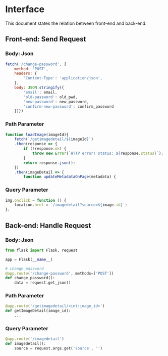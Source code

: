 # Interface

This document states the relation between front-end and back-end.

## Front-end: Send Request

### Body: Json 

```js
fetch('/change-password', {
    method: 'POST',
    headers: {
        'Content-Type': 'application/json',
    },
    body: JSON.stringify({
        'email': email,
        'old-password': old_pwd,
        'new-password': new_password,
        'confirm-new-password': confirm_password
    })})
```

### Path Parameter 

```js
function loadImage(imageId){
    fetch(`/getimagedetail/${imageId}`)
    .then(response => {
        if (!response.ok) {
            throw new Error(`HTTP error! status: ${response.status}`);
        }
        return response.json();
    })
    .then(imageDetail => {
        function updateMetadataOnPage(metadata) {
```

### Query Parameter

```js
img.onclick = function () {
    location.href = `/imagedetail?source=${image.id}`;
};
```

## Back-end: Handle Request

### Body: Json 

```py
from flask import Flask, request

app = Flask(__name__)

# change password
@app.route('/change-password', methods=['POST'])
def change_password():
    data = request.get_json()
```

### Path Parameter 

```py
@app.route('/getimagedetail/<int:image_id>')
def getImageDetail(image_id):
    ...
```

### Query Parameter

```py
@app.route('/imagedetail')
def imagedetail():
    source = request.args.get('source', '')
```

